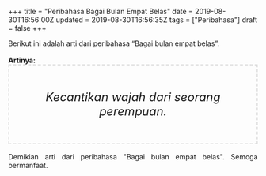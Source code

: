 +++
title = "Peribahasa Bagai Bulan Empat Belas"
date = 2019-08-30T16:56:00Z
updated = 2019-08-30T16:56:35Z
tags = ["Peribahasa"]
draft = false
+++

<div dir="ltr" style="text-align: left;" trbidi="on"><div style="text-align: justify;">Berikut ini adalah arti dari peribahasa “Bagai bulan empat belas”.</div><br /><div style="text-align: justify;"><b>Artinya:</b></div><div style="border: 2px dashed #ddd; font-size: 24px; height: auto; margin: 0 auto; padding: 50px; text-align: center; width: auto;"><i>Kecantikan wajah dari seorang perempuan.</i></div><div style="text-align: justify;"><br /></div><div style="text-align: justify;">Demikian arti dari peribahasa "Bagai bulan empat belas". Semoga bermanfaat.</div></div>
